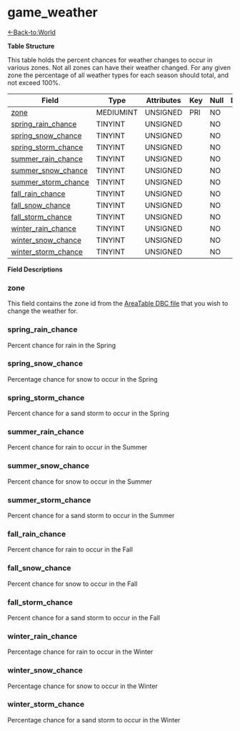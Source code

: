 # game\_weather

[<-Back-to:World](database-world)

**Table Structure**

This table holds the percent chances for weather changes to occur in various zones. Not all zones can have their weather changed. For any given zone the percentage of all weather types for each season should total, and not exceed 100%.

| Field                     | Type      | Attributes | Key | Null | Default | Extra | Comment |
| ------------------------- | --------- | ---------- | --- | ---- | ------- | ----- | ------- |
| [zone][1]                 | MEDIUMINT | UNSIGNED   | PRI | NO   |         |       |         |
| [spring_rain_chance][2]   | TINYINT   | UNSIGNED   |     | NO   |         |       |         |
| [spring_snow_chance][3]   | TINYINT   | UNSIGNED   |     | NO   |         |       |         |
| [spring_storm_chance][4]  | TINYINT   | UNSIGNED   |     | NO   |         |       |         |
| [summer_rain_chance][5]   | TINYINT   | UNSIGNED   |     | NO   |         |       |         |
| [summer_snow_chance][6]   | TINYINT   | UNSIGNED   |     | NO   |         |       |         |
| [summer_storm_chance][7]  | TINYINT   | UNSIGNED   |     | NO   |         |       |         |
| [fall_rain_chance][8]     | TINYINT   | UNSIGNED   |     | NO   |         |       |         |
| [fall_snow_chance][9]     | TINYINT   | UNSIGNED   |     | NO   |         |       |         |
| [fall_storm_chance][10]   | TINYINT   | UNSIGNED   |     | NO   |         |       |         |
| [winter_rain_chance][11]  | TINYINT   | UNSIGNED   |     | NO   |         |       |         |
| [winter_snow_chance][12]  | TINYINT   | UNSIGNED   |     | NO   |         |       |         |
| [winter_storm_chance][13] | TINYINT   | UNSIGNED   |     | NO   |         |       |         |

[1]: #zone
[2]: #spring_rain_chance
[3]: #spring_snow_chance
[4]: #spring_storm_chance
[5]: #summer_rain_chance
[6]: #summer_snow_chance
[7]: #summer_storm_chance
[8]: #fall_rain_chance
[9]: #fall_snow_chance
[10]: #fall_storm_chance
[11]: #winter_rain_chance
[12]: #winter_snow_chance
[13]: #winter_storm_chance

**Field Descriptions**

### zone

This field contains the zone id from the [AreaTable DBC file](areatable) that you wish to change the weather for.

### spring\_rain\_chance

Percent chance for rain in the Spring

### spring\_snow\_chance

Percentage chance for snow to occur in the Spring

### spring\_storm\_chance

Percent chance for a sand storm to occur in the Spring

### summer\_rain\_chance

Percent chance for rain to occur in the Summer

### summer\_snow\_chance

Percent chance for snow to occur in the Summer

### summer\_storm\_chance

Percent chance for a sand storm to occur in the Summer

### fall\_rain\_chance

Percent chance for rain to occur in the Fall

### fall\_snow\_chance

Percent chance for snow to occur in the Fall

### fall\_storm\_chance

Percent chance for a sand storm to occur in the Fall

### winter\_rain\_chance

Percentage chance for rain to occur in the Winter

### winter\_snow\_chance

Percentage chance for snow to occur in the Winter

### winter\_storm\_chance

Percentage chance for a sand storm to occur in the Winter
